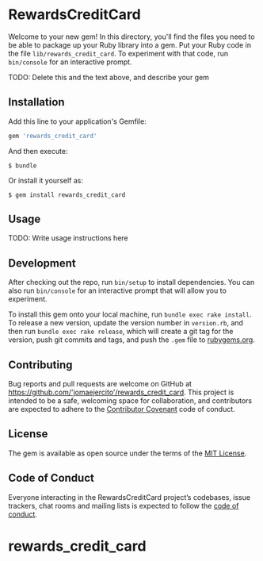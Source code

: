 # RewardsCreditCard

Welcome to your new gem! In this directory, you'll find the files you need to be able to package up your Ruby library into a gem. Put your Ruby code in the file `lib/rewards_credit_card`. To experiment with that code, run `bin/console` for an interactive prompt.

TODO: Delete this and the text above, and describe your gem

## Installation

Add this line to your application's Gemfile:

```ruby
gem 'rewards_credit_card'
```

And then execute:

    $ bundle

Or install it yourself as:

    $ gem install rewards_credit_card

## Usage

TODO: Write usage instructions here

## Development

After checking out the repo, run `bin/setup` to install dependencies. You can also run `bin/console` for an interactive prompt that will allow you to experiment.

To install this gem onto your local machine, run `bundle exec rake install`. To release a new version, update the version number in `version.rb`, and then run `bundle exec rake release`, which will create a git tag for the version, push git commits and tags, and push the `.gem` file to [rubygems.org](https://rubygems.org).

## Contributing

Bug reports and pull requests are welcome on GitHub at https://github.com/'jomaejercito'/rewards_credit_card. This project is intended to be a safe, welcoming space for collaboration, and contributors are expected to adhere to the [Contributor Covenant](http://contributor-covenant.org) code of conduct.

## License

The gem is available as open source under the terms of the [MIT License](https://opensource.org/licenses/MIT).

## Code of Conduct

Everyone interacting in the RewardsCreditCard project’s codebases, issue trackers, chat rooms and mailing lists is expected to follow the [code of conduct](https://github.com/'jomaejercito'/rewards_credit_card/blob/master/CODE_OF_CONDUCT.md).
# rewards_credit_card
